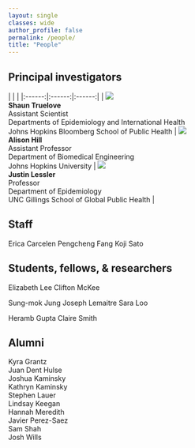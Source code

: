 ```yaml
---
layout: single
classes: wide
author_profile: false
permalink: /people/
title: "People"
---
```


## Principal investigators

| | |
|:------:|:------:|:------:|
| ![]("/images/Shaun_Truelove.jpeg")<br><b>Shaun Truelove</b><br>Assistant Scientist<br>Departments of Epidemiology and International Health<br>Johns Hopkins Bloomberg School of Public Health | ![]("/images/Alison_Hill.jpeg")<br><b>Alison Hill</b><br>Assistant Professor<br>Department of Biomedical Engineering<br>Johns Hopkins University | ![]("/images/Justin_Lessler.jpeg")<br><b>Justin Lessler</b><br>Professor<br>Department of Epidemiology<br>UNC Gillings School of Global Public Health |

## Staff

Erica Carcelen
Pengcheng Fang
Koji Sato

## Students, fellows, & researchers

Elizabeth Lee
Clifton McKee

Sung-mok Jung
Joseph Lemaitre
Sara Loo

Heramb Gupta
Claire Smith

## Alumni

Kyra Grantz<br>
Juan Dent Hulse<br>
Joshua Kaminsky<br>
Kathryn Kaminsky<br>
Stephen Lauer<br>
Lindsay Keegan<br>
Hannah Meredith<br>
Javier Perez-Saez<br>
Sam Shah<br>
Josh Wills
